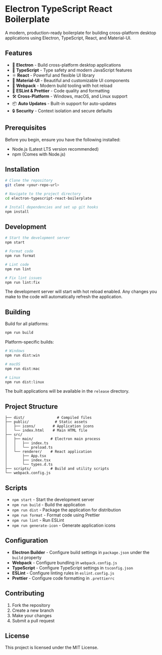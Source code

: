 # Electron TypeScript React Boilerplate

A modern, production-ready boilerplate for building cross-platform desktop applications using Electron, TypeScript, React, and Material-UI.

## Features

- 🚀 **Electron** - Build cross-platform desktop applications
- 📝 **TypeScript** - Type safety and modern JavaScript features
- ⚛️ **React** - Powerful and flexible UI library
- 🎨 **Material-UI** - Beautiful and customizable UI components
- 🔨 **Webpack** - Modern build tooling with hot reload
- 🎯 **ESLint & Prettier** - Code quality and formatting
- 🛠️ **Cross-Platform** - Windows, macOS, and Linux support
- 📦 **Auto Updates** - Built-in support for auto-updates
- 🔒 **Security** - Context isolation and secure defaults

## Prerequisites

Before you begin, ensure you have the following installed:

- Node.js (Latest LTS version recommended)
- npm (Comes with Node.js)

## Installation

```bash
# Clone the repository
git clone <your-repo-url>

# Navigate to the project directory
cd electron-typescript-react-boilerplate

# Install dependencies and set up git hooks
npm install
```

## Development

```bash
# Start the development server
npm start

# Format code
npm run format

# Lint code
npm run lint

# Fix lint issues
npm run lint:fix
```

The development server will start with hot reload enabled. Any changes you make to the code will automatically refresh the application.

## Building

Build for all platforms:

```bash
npm run build
```

Platform-specific builds:

```bash
# Windows
npm run dist:win

# macOS
npm run dist:mac

# Linux
npm run dist:linux
```

The built applications will be available in the `release` directory.

## Project Structure

```
├── dist/               # Compiled files
├── public/            # Static assets
│   ├── icons/        # Application icons
│   └── index.html    # Main HTML file
├── src/
│   ├── main/        # Electron main process
│   │   ├── index.ts
│   │   └── preload.ts
│   └── renderer/    # React application
│       ├── App.tsx
│       ├── index.tsx
│       └── types.d.ts
├── scripts/         # Build and utility scripts
└── webpack.config.js
```

## Scripts

- `npm start` - Start the development server
- `npm run build` - Build the application
- `npm run dist` - Package the application for distribution
- `npm run format` - Format code using Prettier
- `npm run lint` - Run ESLint
- `npm run generate-icon` - Generate application icons

## Configuration

- **Electron Builder** - Configure build settings in `package.json` under the `build` property
- **Webpack** - Configure bundling in `webpack.config.js`
- **TypeScript** - Configure TypeScript settings in `tsconfig.json`
- **ESLint** - Configure linting rules in `eslint.config.js`
- **Prettier** - Configure code formatting in `.prettierrc`

## Contributing

1. Fork the repository
2. Create a new branch
3. Make your changes
4. Submit a pull request

## License

This project is licensed under the MIT License.
